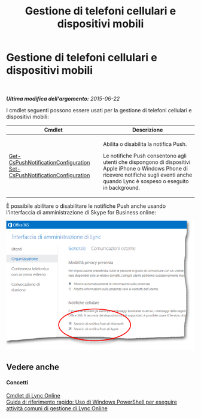 ﻿---
title: Gestione di telefoni cellulari e dispositivi mobili
TOCTitle: Gestione di telefoni cellulari e dispositivi mobili
ms:assetid: 914636cc-d420-4305-a0e5-5e82db1c8c4c
ms:mtpsurl: https://technet.microsoft.com/it-it/library/Dn362807(v=OCS.15)
ms:contentKeyID: 56269945
ms.date: 08/24/2015
mtps_version: v=OCS.15
ms.translationtype: HT
---

# Gestione di telefoni cellulari e dispositivi mobili

 

_**Ultima modifica dell'argomento:** 2015-06-22_

I cmdlet seguenti possono essere usati per la gestione di telefoni cellulari e dispositivi mobili:


<table>
<colgroup>
<col style="width: 50%" />
<col style="width: 50%" />
</colgroup>
<thead>
<tr class="header">
<th>Cmdlet</th>
<th>Descrizione</th>
</tr>
</thead>
<tbody>
<tr class="odd">
<td><p><a href="get-cspushnotificationconfiguration.md">Get-CsPushNotificationConfiguration</a><br />
<a href="set-cspushnotificationconfiguration.md">Set-CsPushNotificationConfiguration</a></p></td>
<td><p>Abilita o disabilita la notifica Push.</p>
<p>Le notifiche Push consentono agli utenti che dispongono di dispositivi Apple iPhone o Windows Phone di ricevere notifiche sugli eventi anche quando Lync è sospeso o eseguito in background.</p></td>
</tr>
</tbody>
</table>


È possibile abilitare o disabilitare le notifiche Push anche usando l'interfaccia di amministrazione di Skype for Business online:

![LyncOnlinePowerShell\_Push\_Notifications](images/Dn362807.0a6ec1f5-1999-427f-880b-0587c98d7670(OCS.15).png "LyncOnlinePowerShell_Push_Notifications")

## Vedere anche

#### Concetti

[Cmdlet di Lync Online](the-skype-for-business-online-cmdlets.md)  
[Guida di riferimento rapido: Uso di Windows PowerShell per eseguire attività comuni di gestione di Lync Online](quick-reference-using-windows-powershell-to-do-common-skype-for-business-online-management-tasks.md)


